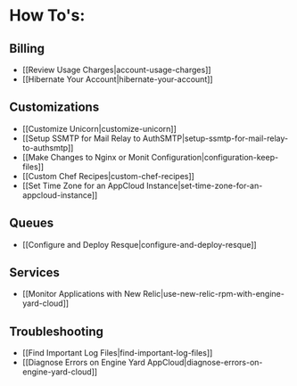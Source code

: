 # How To's:

## Billing
  * [[Review Usage Charges|account-usage-charges]]
  * [[Hibernate Your Account|hibernate-your-account]]

## Customizations
  * [[Customize Unicorn|customize-unicorn]]
  * [[Setup SSMTP for Mail Relay to AuthSMTP|setup-ssmtp-for-mail-relay-to-authsmtp]]
  * [[Make Changes to Nginx or Monit Configuration|configuration-keep-files]]
  * [[Custom Chef Recipes|custom-chef-recipes]]
  * [[Set Time Zone for an AppCloud Instance|set-time-zone-for-an-appcloud-instance]]

## Queues

  * [[Configure and Deploy Resque|configure-and-deploy-resque]]

## Services
  * [[Monitor Applications with New Relic|use-new-relic-rpm-with-engine-yard-cloud]]  

## Troubleshooting
  * [[Find Important Log Files|find-important-log-files]]
  * [[Diagnose Errors on Engine Yard AppCloud|diagnose-errors-on-engine-yard-cloud]]    